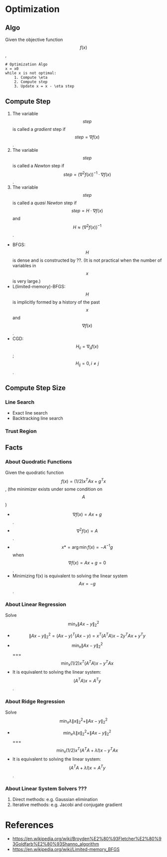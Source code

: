 # Optimization

## Algo
Given the objective function $$f(x)$$,
```
# Optimization Algo
x = x0
while x is not optimal:
    1. Compute \eta
    2. Compute step
    3. Update x = x - \eta step
```

## Compute Step
1. The variable $$step$$ is called a *gradient* step if $$step = \nabla f(x)$$.
2. The variable $$step$$ is called a *Newton* step if $$step = (\nabla^2 f(x))^{-1} \cdot \nabla f(x)$$.
3. The variable $$step$$ is called a *quasi Newton* step if $$step = H \cdot \nabla f(x)$$
   and $$H \approx (\nabla^2 f(x))^{-1}$$.

- BFGS: $$H$$ is dense and is constructed by ??.
  (It is not practical when the number of variables in $$x$$ is very large.)
- L(limited-memory)-BFGS: $$H$$ is implicitly formed by a history of the past $$x$$ and $$\nabla f(x)$$.
- CGD: $$H_{ii} = \nabla_{ii} f(x)$$; $$H_{ij} = 0, i \neq j$$.


## Compute Step Size
### Line Search
* Exact line search
* Backtracking line search

### Trust Region



## Facts
### About Quodratic Functions
Given the quodratic function $$f(x) = (1/2) x^T A x + g^T x$$,
(the minimizer exists under some condition on $$A$$)
* $$\nabla f(x) = Ax + g$$.
* $$\nabla^2 f(x) = A$$.
* $$x* = \arg \min f(x) = - A^{-1} g$$ when $$\nabla f(x) = Ax+g = 0$$.
* Minimizing f(x) is equivalent to solving the linear system $$A x = -g$$.

### About Linear Regression
Solve $$\min_x \|Ax - y\|_2^2$$
* $$\|Ax - y\|_2^2 = (Ax - y)^T (Ax - y) = x^T (A^T A) x - 2 y^T Ax + y^T y$$
* $$\min_x \|Ax - y\|_2^2 $$
  === $$\min_x (1/2) x^T (A^T A) x - y^T Ax$$
* It is equivalent to solving the linear system: $$(A^T A) x = A^T y$$.

### About Ridge Regression
Solve $$\min_x \lambda \|x\|_2^2 + \|Ax - y\|_2^2$$
* $$\min_x \lambda \|x\|_2^2 + \|Ax - y\|_2^2 $$
  === $$\min_x (1/2) x^T (A^T A + \lambda I) x - y^T Ax$$
* It is equivalent to solving the linear system: $$(A^T A + \lambda I) x = A^T y$$.

### About Linear System Solvers ???
1. Direct methods: e.g. Gaussian elimination
2. Iterative methods: e.g. Jacobi and conjugate gradient


# References
* https://en.wikipedia.org/wiki/Broyden%E2%80%93Fletcher%E2%80%93Goldfarb%E2%80%93Shanno_algorithm
* https://en.wikipedia.org/wiki/Limited-memory_BFGS








